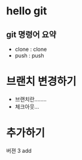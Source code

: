 # hello git

## git 명령어 요약

- clone : clone
- push : push


# 브랜치 변경하기
- 브랜치란........
- 체크아웃... 

# 추가하기
버젼 3 add